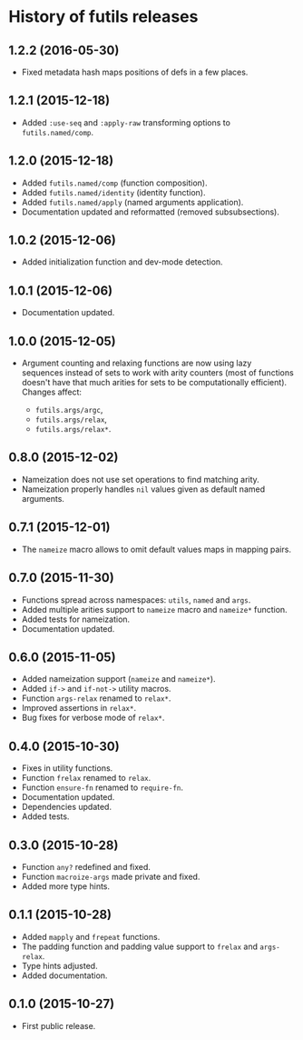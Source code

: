 # History of futils releases

## 1.2.2 (2016-05-30)

- Fixed metadata hash maps positions of defs in a few places.

## 1.2.1 (2015-12-18)

- Added `:use-seq` and `:apply-raw` transforming options to `futils.named/comp`.

## 1.2.0 (2015-12-18)

- Added `futils.named/comp` (function composition).
- Added `futils.named/identity` (identity function).
- Added `futils.named/apply` (named arguments application).
- Documentation updated and reformatted (removed subsubsections).

## 1.0.2 (2015-12-06)

- Added initialization function and dev-mode detection.

## 1.0.1 (2015-12-06)

- Documentation updated.

## 1.0.0 (2015-12-05)

- Argument counting and relaxing functions are now using lazy sequences
  instead of sets to work with arity counters (most of functions doesn't have
  that much arities for sets to be computationally efficient). Changes affect:

    - `futils.args/argc`,
    - `futils.args/relax`,
    - `futils.args/relax*`.

## 0.8.0 (2015-12-02)

- Nameization does not use set operations to find matching arity.
- Nameization properly handles `nil` values given as default named arguments.

## 0.7.1 (2015-12-01)

- The `nameize` macro allows to omit default values maps in mapping pairs.

## 0.7.0 (2015-11-30)

- Functions spread across namespaces: `utils`, `named` and `args`.
- Added multiple arities support to `nameize` macro and `nameize*` function.
- Added tests for nameization.
- Documentation updated.

## 0.6.0 (2015-11-05)

- Added nameization support (`nameize` and `nameize*`).
- Added `if->` and `if-not->` utility macros.
- Function `args-relax` renamed to `relax*`.
- Improved assertions in `relax*`.
- Bug fixes for verbose mode of `relax*`.

## 0.4.0 (2015-10-30)

- Fixes in utility functions.
- Function `frelax` renamed to `relax`.
- Function `ensure-fn` renamed to `require-fn`.
- Documentation updated.
- Dependencies updated.
- Added tests.

## 0.3.0 (2015-10-28)

- Function `any?` redefined and fixed.
- Function `macroize-args` made private and fixed.
- Added more type hints.

## 0.1.1 (2015-10-28)

- Added `mapply` and `frepeat` functions.
- The padding function and padding value support to `frelax` and `args-relax`.
- Type hints adjusted.
- Added documentation.

## 0.1.0 (2015-10-27)

- First public release.
